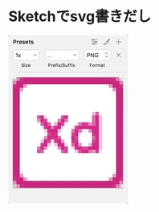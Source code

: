 # Sketchでsvg書きだし

![sketch-svg-export](https://github.com/Isoki-s/TIL/blob/master/img/gif/sketch-svg.gif)
